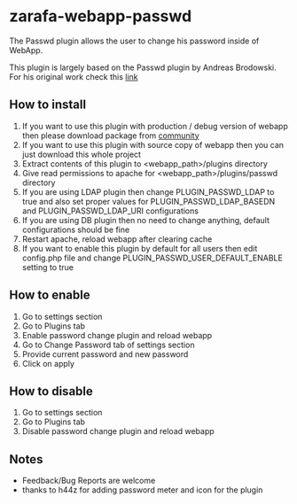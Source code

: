 zarafa-webapp-passwd
====================

The Passwd plugin allows the user to change his password inside of WebApp.

This plugin is largely based on the Passwd plugin by Andreas Brodowski.
For his original work check this [link](https://community.zarafa.com/pg/plugins/project/157/developer/dw2412/passwd-plugin)

## How to install
1. If you want to use this plugin with production / debug version of webapp then please download package from [community](https://community.zarafa.com/pg/plugins/project/23147/developer/silentsakky/webapp-password-change)
2. If you want to use this plugin with source copy of webapp then you can just download this whole project
3. Extract contents of this plugin to <webapp_path>/plugins directory
4. Give read permissions to apache for <webapp_path>/plugins/passwd directory
5. If you are using LDAP plugin then change PLUGIN_PASSWD_LDAP to true and also set proper values for PLUGIN_PASSWD_LDAP_BASEDN and PLUGIN_PASSWD_LDAP_URI configurations
6. If you are using DB plugin then no need to change anything, default configurations should be fine
5. Restart apache, reload webapp after clearing cache
6. If you want to enable this plugin by default for all users then edit config.php file and change PLUGIN_PASSWD_USER_DEFAULT_ENABLE setting to true

## How to enable
1. Go to settings section
2. Go to Plugins tab
3. Enable password change plugin and reload webapp
4. Go to Change Password tab of settings section
5. Provide current password and new password
6. Click on apply

## How to disable
1. Go to settings section
2. Go to Plugins tab
3. Disable password change plugin and reload webapp

## Notes
- Feedback/Bug Reports are welcome
- thanks to h44z for adding password meter and icon for the plugin
